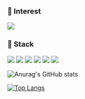 ### 🚀 Interest
<img src="https://img.shields.io/badge/NLP-informational?style=flat-square&logo=NLP&logoColor=white"/>

### 🚀 Stack
<img src="https://img.shields.io/badge/Python-3766AB?style=flat-square&logo=Python&logoColor=white"/> <img src="https://img.shields.io/badge/Swift-F05138?style=flat-square&logo=Swift&logoColor=white"/> <img src="https://img.shields.io/badge/Java-007396?style=flat-square&logo=Java&logoColor=white"/> <img src="https://img.shields.io/badge/JavaScript-F7DF1E?style=flat-square&logo=JavaScript&logoColor=white"/> <img src="https://img.shields.io/badge/C-A8B9CC?style=flat-square&logo=C&logoColor=white"/> <img src="https://img.shields.io/badge/HTML5-E34F26?style=flat-square&logo=HTML5&logoColor=white"/>

![Anurag's GitHub stats](https://github-readme-stats.vercel.app/api?username=syi07030&show_icons=true&theme=omni&show_icons=true)

[![Top Langs](https://github-readme-stats.vercel.app/api/top-langs/?username=syi07030&layout=compact&theme=default&langs_count=8)](https://github.com/anuraghazra/github-readme-stats)

<!--<img src="https://img.shields.io/badge/MySQL-4479A1?style=flat-square&logo=MySQL&logoColor=white"/>


- 🔭 I’m currently working on ...
- 🌱 I’m currently learning ...
- 👯 I’m looking to collaborate on ...
- 🤔 I’m looking for help with ...
- 💬 Ask me about ...
- 📫 How to reach me: ...
- 😄 Pronouns: ...
- ⚡ Fun fact: ...
-->
